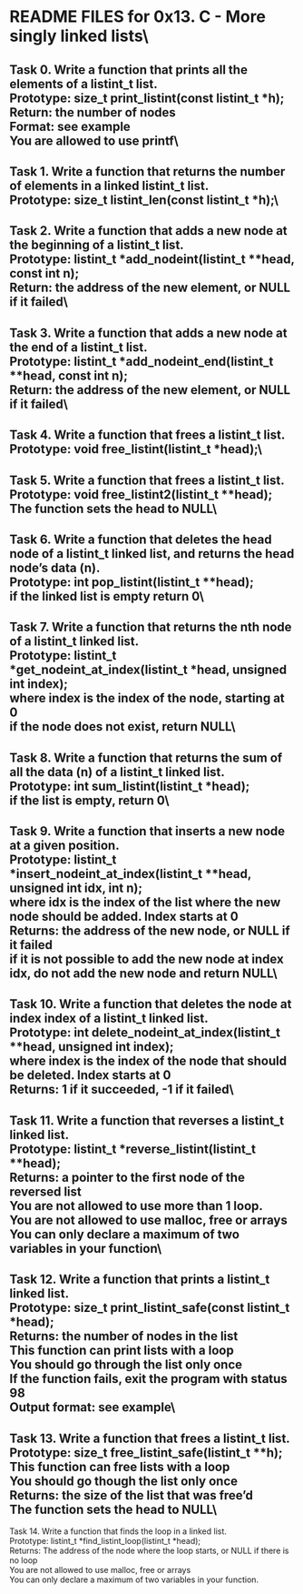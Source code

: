 # README FILES for 0x13. C - More singly linked lists\
Task 0. Write a function that prints all the elements of a listint_t list.\
Prototype: size_t print_listint(const listint_t *h);\
Return: the number of nodes\
Format: see example\
You are allowed to use printf\
---------------------------------------------------
Task 1. Write a function that returns the number of elements in a linked listint_t list.\
Prototype: size_t listint_len(const listint_t *h);\
-----------------------------------------------------------
Task 2. Write a function that adds a new node at the beginning of a listint_t list.\
Prototype: listint_t *add_nodeint(listint_t **head, const int n);\
Return: the address of the new element, or NULL if it failed\
-------------------------------------------------------------------------
Task 3. Write a function that adds a new node at the end of a listint_t list.\
Prototype: listint_t *add_nodeint_end(listint_t **head, const int n);\
Return: the address of the new element, or NULL if it failed\
---------------------------------------------------------------------
Task 4. Write a function that frees a listint_t list.\
Prototype: void free_listint(listint_t *head);\
-----------------------------------------------------------------
Task 5. Write a function that frees a listint_t list.\
Prototype: void free_listint2(listint_t **head);\
The function sets the head to NULL\
------------------------------------------------------------------------
Task 6. Write a function that deletes the head node of a listint_t linked list, and returns the head node’s data (n).\
Prototype: int pop_listint(listint_t **head);\
if the linked list is empty return 0\
---------------------------------------------------------------------------
Task 7. Write a function that returns the nth node of a listint_t linked list.\
Prototype: listint_t *get_nodeint_at_index(listint_t *head, unsigned int index);\
where index is the index of the node, starting at 0\
if the node does not exist, return NULL\
----------------------------------------------------------------------
Task 8. Write a function that returns the sum of all the data (n) of a listint_t linked list.\
Prototype: int sum_listint(listint_t *head);\
if the list is empty, return 0\
-------------------------------------------------------------------------------------
Task 9. Write a function that inserts a new node at a given position.\
Prototype: listint_t *insert_nodeint_at_index(listint_t **head, unsigned int idx, int n);\
where idx is the index of the list where the new node should be added. Index starts at 0\
Returns: the address of the new node, or NULL if it failed\
if it is not possible to add the new node at index idx, do not add the new node and return NULL\
--------------------------------------------------------------------------------------------------
Task 10. Write a function that deletes the node at index index of a listint_t linked list.\
Prototype: int delete_nodeint_at_index(listint_t **head, unsigned int index);\
where index is the index of the node that should be deleted. Index starts at 0\
Returns: 1 if it succeeded, -1 if it failed\
-------------------------------------------------------------------------------------------
Task 11. Write a function that reverses a listint_t linked list.\
Prototype: listint_t *reverse_listint(listint_t **head);\
Returns: a pointer to the first node of the reversed list\
You are not allowed to use more than 1 loop.\
You are not allowed to use malloc, free or arrays\
You can only declare a maximum of two variables in your function\
-----------------------------------------------------------------------------
Task 12. Write a function that prints a listint_t linked list.\
Prototype: size_t print_listint_safe(const listint_t *head);\
Returns: the number of nodes in the list\
This function can print lists with a loop\
You should go through the list only once\
If the function fails, exit the program with status 98\
Output format: see example\
------------------------------------------------------------------------
Task 13. Write a function that frees a listint_t list.\
Prototype: size_t free_listint_safe(listint_t **h);\
This function can free lists with a loop\
You should go though the list only once\
Returns: the size of the list that was free’d\
The function sets the head to NULL\
-------------------------------------------------------------------------
Task 14. Write a function that finds the loop in a linked list.\
Prototype: listint_t *find_listint_loop(listint_t *head);\
Returns: The address of the node where the loop starts, or NULL if there is no loop\
You are not allowed to use malloc, free or arrays\
You can only declare a maximum of two variables in your function.
